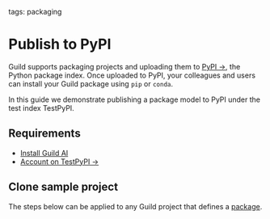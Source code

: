tags: packaging

# Publish to PyPI

Guild supports packaging projects and uploading them to [PyPI
->](https://pypi.org/), the Python package index. Once uploaded to
PyPI, your colleagues and users can install your Guild package using
`pip` or `conda`.

In this guide we demonstrate publishing a package model to PyPI under
the test index TestPyPI.

## Requirements

- [Install Guild AI](alias:install-guild)
- [Account on TestPyPI ->](https://test.pypi.org/account/register/)

## Clone sample project

The steps below can be applied to any Guild project that defines a
[package](term:package).
